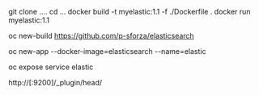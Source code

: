 git clone ....
cd ...
docker build -t myelastic:1.1 -f ./Dockerfile .
docker run myelastic:1.1

oc new-build https://github.com/p-sforza/elasticsearch

oc new-app --docker-image=elasticsearch --name=elastic

oc expose service elastic

http://<hostname>[:9200]/_plugin/head/
